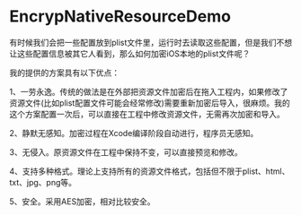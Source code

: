 # EncrypNativeResourceDemo

有时候我们会把一些配置放到plist文件里，运行时去读取这些配置，但是我们不想让这些配置信息被其它人看到，那么如何加密iOS本地的plist文件呢？

我的提供的方案具有以下优点：

1、一劳永逸。传统的做法是在外部把资源文件加密后在拖入工程内，如果修改了资源文件(比如plist配置文件可能会经常修改)需要重新加密后导入，很麻烦。我的这个方案配置一次后，可以直接在工程中修改资源文件，无需再次加密和导入。

2、静默无感知。加密过程在Xcode编译阶段自动进行，程序员无感知。

3、无侵入。原资源文件在工程中保持不变，可以直接预览和修改。

4、支持多种格式。理论上支持所有的资源文件格式，包括但不限于plist、html、txt、jpg、png等。

5、安全。采用AES加密，相对比较安全。
